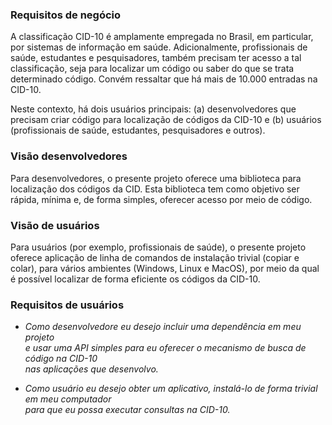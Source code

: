 ### Requisitos de negócio

A classificação CID-10 é amplamente empregada no Brasil, em particular, por sistemas 
de informação em saúde. Adicionalmente, profissionais de saúde, estudantes e 
pesquisadores, também precisam ter acesso a tal classificação, seja para localizar
um código ou saber do que se trata determinado código. Convém ressaltar que há mais de
10.000 entradas na CID-10. 

Neste contexto, há dois usuários principais: (a) desenvolvedores que precisam criar código 
para localização de códigos da CID-10 e (b) usuários (profissionais de saúde, estudantes, 
pesquisadores e outros).

### Visão desenvolvedores

Para desenvolvedores, o presente projeto oferece uma biblioteca para localização dos
códigos da CID. Esta biblioteca tem como objetivo ser rápida, mínima e, de forma
simples, oferecer acesso por meio de código.

### Visão de usuários

Para usuários (por exemplo, profissionais de saúde), o presente projeto oferece 
aplicação de linha de comandos de instalação trivial (copiar e colar), para vários
ambientes (Windows, Linux e MacOS), por meio da qual é possível localizar de forma
eficiente os códigos da CID-10.

### Requisitos de usuários

- _Como desenvolvedore eu desejo incluir uma dependência em meu projeto  
e usar uma API simples para eu oferecer o mecanismo de busca de código na CID-10  
nas aplicações que desenvolvo._

- _Como usuário eu desejo obter um aplicativo, instalá-lo de forma trivial em
meu computador  
para que eu possa executar consultas na CID-10._
